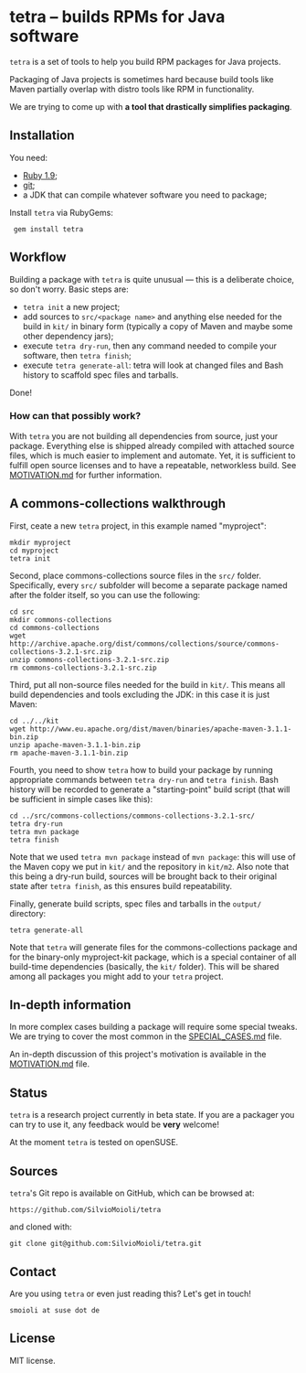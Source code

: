 # tetra – builds RPMs for Java software

`tetra` is a set of tools to help you build RPM packages for Java projects.

Packaging of Java projects is sometimes hard because build tools like Maven partially overlap with distro tools like RPM in functionality.

We are trying to come up with **a tool that drastically simplifies packaging**.

## Installation

You need:

* [Ruby 1.9](https://www.ruby-lang.org/en/);
* [git](http://git-scm.com/);
* a JDK that can compile whatever software you need to package;

Install `tetra` via RubyGems:

     gem install tetra

## Workflow

Building a package with `tetra` is quite unusual — this is a deliberate choice, so don't worry. Basic steps are:

* `tetra init` a new project;
* add sources to `src/<package name>` and anything else needed for the build in `kit/` in binary form (typically a copy of Maven and maybe some other dependency jars);
* execute `tetra dry-run`, then any command needed to compile your software, then `tetra finish`;
* execute `tetra generate-all`: tetra will look at changed files and Bash history to scaffold spec files and tarballs.

Done!

### How can that possibly work?

With `tetra` you are not building all dependencies from source, just your package. Everything else is shipped already compiled with attached source files, which is much easier to implement and automate. Yet, it is sufficient to fulfill open source licenses and to have a repeatable, networkless build. See [MOTIVATION.md](MOTIVATION.md) for further information.

## A commons-collections walkthrough

First, ceate a new `tetra` project, in this example named "myproject":

    mkdir myproject
    cd myproject
    tetra init

Second, place commons-collections source files in the `src/` folder. Specifically, every `src/` subfolder will become a separate package named after the folder itself, so you can use the following:

    cd src
    mkdir commons-collections
    cd commons-collections
    wget http://archive.apache.org/dist/commons/collections/source/commons-collections-3.2.1-src.zip
    unzip commons-collections-3.2.1-src.zip
    rm commons-collections-3.2.1-src.zip

Third, put all non-source files needed for the build in `kit/`. This means all build dependencies and tools excluding the JDK: in this case it is just Maven:

    cd ../../kit
    wget http://www.eu.apache.org/dist/maven/binaries/apache-maven-3.1.1-bin.zip
    unzip apache-maven-3.1.1-bin.zip
    rm apache-maven-3.1.1-bin.zip

Fourth, you need to show `tetra` how to build your package by running appropriate commands between `tetra dry-run` and `tetra finish`. Bash history will be recorded to generate a "starting-point" build script (that will be sufficient in simple cases like this):

    cd ../src/commons-collections/commons-collections-3.2.1-src/
    tetra dry-run
    tetra mvn package
    tetra finish

Note that we used `tetra mvn package` instead of `mvn package`: this will use of the Maven copy we put in `kit/` and the repository in `kit/m2`.
Also note that this being a dry-run build, sources will be brought back to their original state after `tetra finish`, as this ensures build repeatability.

Finally, generate build scripts, spec files and tarballs in the `output/` directory:

    tetra generate-all

Note that `tetra` will generate files for the commons-collections package and for the binary-only myproject-kit package, which is a special container of all build-time dependencies (basically, the `kit/` folder). This will be shared among all packages you might add to your `tetra` project.

## In-depth information

In more complex cases building a package will require some special tweaks. We are trying to cover the most common in the [SPECIAL_CASES.md](SPECIAL_CASES.md) file.

An in-depth discussion of this project's motivation is available in the [MOTIVATION.md](MOTIVATION.md) file.

## Status

`tetra` is a research project currently in beta state. If you are a packager you can try to use it, any feedback would be **very** welcome!

At the moment `tetra` is tested on openSUSE.

## Sources

`tetra`'s Git repo is available on GitHub, which can be browsed at:

    https://github.com/SilvioMoioli/tetra

and cloned with:

    git clone git@github.com:SilvioMoioli/tetra.git

## Contact

Are you using `tetra` or even just reading this? Let's get in touch!

    smoioli at suse dot de

## License

MIT license.

